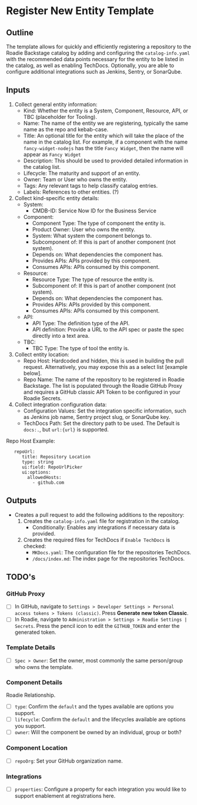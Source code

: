 # Register New Entity Template

## Outline
The template allows for quickly and efficiently registering a repository to the Roadie Backstage catalog by adding and configuring the `catalog-info.yaml` with the recommended data points necessary for the entity to be listed in the catalog, as well as enabling TechDocs. Optionally, you are able to configure additional integrations such as Jenkins, Sentry, or SonarQube.

## Inputs
1. Collect general entity information:
   - Kind: Whether the entity is a System, Component, Resource, API, or TBC (placeholder for Tooling).
   - Name: The name of the entity we are registering, typically the same name as the repo and kebab-case.
   - Title: An optional title for the entity which will take the place of the name in the catalog list. For example, if a component with the name `fancy-widget-nodejs` has the title `Fancy Widget`, then the name will appear as `Fancy Widget`
   - Description: This should be used to provided detailed information in the catalog list.
   - Lifecycle: The maturity and support of an entity.
   - Owner: Team or User who owns the entity.
   - Tags: Any relevant tags to help classify catalog entries.
   - Labels: References to other entities. (?)
2. Collect kind-specific entity details:
   - System:
      - CMDB-ID: Service Now ID for the Business Service
   - Component:
      - Component Type: The type of component the entity is.
      - Product Owner: User who owns the entity.
      - System: What system the component belongs to.
      - Subcomponent of: If this is part of another component (not system).
      - Depends on: What dependencies the component has.
      - Provides APIs: APIs provided by this component.
      - Consumes APIs: APIs consumed by this component.
   - Resource:
      - Resource Type: The type of resource the entity is.
      - Subcomponent of: If this is part of another component (not system).
      - Depends on: What dependencies the component has.
      - Provides APIs: APIs provided by this component.
      - Consumes APIs: APIs consumed by this component.
   - API:
      - API Type: The definition type of the API.
      - API definition: Provide a URL to the API spec or paste the spec directly into a text area.
   - TBC:
      - TBC Type: The type of tool the entity is.
2. Collect entity location:
   - Repo Host: Hardcoded and hidden, this is used in building the pull request. Alternatively, you may expose this as a select list [example below].
   - Repo Name: The name of the repository to be registered in Roadie Backstage. The list is populated through the Roadie GitHub Proxy and requires a GitHub classic API Token to be configured in your Roadie Secrets.
3. Collect integration configuration data:
   - Configuration Values: Set the integration specific information, such as Jenkins job name, Sentry project slug, or SonarQube key.
   - TechDocs Path: Set the directory path to be used. The Default is `docs:.`, but `url:{url}` is supported.

Repo Host Example:
```
   repoUrl:
      title: Repository Location
      type: string
      ui:field: RepoUrlPicker
      ui:options:
        allowedHosts:
          - github.com
```

## Outputs
- Creates a pull request to add the following additions to the repository:
  1. Creates the `catalog-info.yaml` file for registration in the catalog.
     - Conditionally: Enables any integrations if necessary data is provided.
  2. Creates the required files for TechDocs if `Enable TechDocs` is checked:
     - `MKDocs.yaml`: The configuration file for the repositories TechDocs.
     - `/docs/index.md`: The index page for the repositories TechDocs.

## TODO's

### GitHub Proxy
- [ ] In GitHub, navigate to `Settings > Developer Settings > Personal access tokens > Tokens (classic)`. Press **Generate new token Classic**.
- [ ] In Roadie, navigate to `Administration > Settings > Roadie Settings | Secrets`. Press the pencil icon to edit the `GITHUB_TOKEN` and enter the generated token.

### Template Details
- [ ] `Spec > Owner`: Set the owner, most commonly the same person/group who owns the template.

### Component Details
Roadie Relationship.
- [ ] `type`: Confirm the `default` and the types available are options you support.
- [ ] `lifecycle`: Confirm the `default` and the lifecycles available are options you support.
- [ ] `owner`: Will the component be owned by an individual, group or both?

### Component Location
- [ ] `repoOrg`: Set your GitHub organization name.

### Integrations
- [ ] `properties`: Configure a property for each integration you would like to support enablement at registrations here.